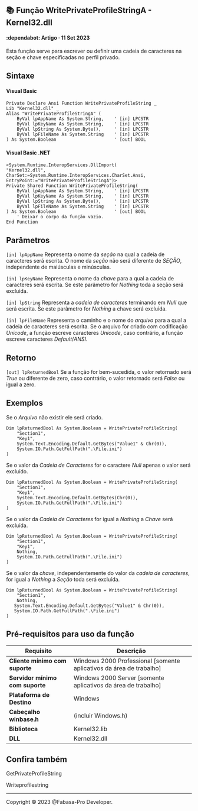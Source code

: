 ## :books: Função WritePrivateProfileStringA - Kernel32.dll

#### :dependabot: Artigo · 11 Set 2023

Esta função serve para escrever ou definir uma cadeia de caracteres na seção e chave especificadas no perfil privado.

## Sintaxe

#### Visual Basic
```basic
Private Declare Ansi Function WritePrivateProfileString _
Lib "Kernel32.dll" _
Alias "WritePrivateProfileStringA" (
    ByVal lpAppName As System.String,    ' [in] LPCSTR
    ByVal lpKeyName As System.String,    ' [in] LPCSTR
    ByVal lpString As System.Byte(),     ' [in] LPCSTR
    ByVal lpFileName As System.String    ' [in] LPCSTR
) As System.Boolean                      ' [out] BOOL
```

#### Visual Basic .NET

```basic
<System.Runtime.InteropServices.DllImport(
"Kernel32.dll",
CharSet:=System.Runtime.InteropServices.CharSet.Ansi,
EntryPoint:="WritePrivateProfileStringA")>
Private Shared Function WritePrivateProfileString(
    ByVal lpAppName As System.String,    ' [in] LPCSTR
    ByVal lpKeyName As System.String,    ' [in] LPCSTR
    ByVal lpString As System.Byte(),     ' [in] LPCSTR
    ByVal lpFileName As System.String    ' [in] LPCSTR
) As System.Boolean                      ' [out] BOOL
    ' Deixar o corpo da função vazio.
End Function
```

## Parâmetros

`[in] lpAppName` Representa o nome da *seção* na qual a cadeia de caracteres será escrita. O nome da *seção* não será diferente de *SEÇÃO*, independente de maiúsculas e minúsculas.

`[in] lpKeyName` Representa o nome da *chave* para a qual a cadeia de caracteres será escrita. Se este parâmetro for *Nothing* toda a seção será excluída.

`[in] lpString` Representa a *cadeia de caracteres* terminando em *Null* que será escrita. Se este parâmetro for *Nothing* a chave será excluída.

`[in] lpFileName` Representa o caminho e o nome do *arquivo* para a qual a cadeia de caracteres será escrita. Se o arquivo for criado com codificação *Unicode*, a função escreve caracteres *Unicode*, caso contrário, a função escreve caracteres *Default*/*ANSI*.

## Retorno

`[out] lpReturnedBool` Se a função for bem-sucedida, o valor retornado será *True* ou diferente de zero, caso contrário, o valor retornado será *False* ou igual a zero.

## Exemplos

Se o *Arquivo* não existir ele será criado.

```basic
Dim lpReturnedBool As System.Boolean = WritePrivateProfileString(
    "Section1",
    "Key1",
    System.Text.Encoding.Default.GetBytes("Value1" & Chr(0)),
    System.IO.Path.GetFullPath(".\File.ini")
)
```

Se o valor da *Cadeia de Caracteres* for o caractere *Null* apenas o valor será excluído.

```basic
Dim lpReturnedBool As System.Boolean = WritePrivateProfileString(
    "Section1",
    "Key1",
    System.Text.Encoding.Default.GetBytes(Chr(0)),
    System.IO.Path.GetFullPath(".\File.ini")
)
```

Se o valor da *Cadeia de Caracteres* for igual a *Nothing* a *Chave* será excluída.

```basic
Dim lpReturnedBool As System.Boolean = WritePrivateProfileString(
    "Section1",
    "Key1",
    Nothing,
    System.IO.Path.GetFullPath(".\File.ini")
)
```

Se o valor da *chave*, independentemente do valor da *cadeia de caracteres*, for igual a *Nothing* a *Seção* toda será excluída.

```basic
Dim lpReturnedBool As System.Boolean = WritePrivateProfileString(
    "Section1",
    Nothing,
   System.Text.Encoding.Default.GetBytes("Value1" & Chr(0)),
   System.IO.Path.GetFullPath(".\File.ini")
)
```

## Pré-requisitos para uso da função

|  Requisito                      | Descrição                                                           |
| ------------------------------- | ------------------------------------------------------------------- |
| __Cliente mínimo com suporte__  |	Windows 2000 Professional [somente aplicativos da área de trabalho] |
| __Servidor mínimo com suporte__ | Windows 2000 Server [somente aplicativos da área de trabalho]       |
| __Plataforma de Destino__	      | Windows                                                             |
| __Cabeçalho	winbase.h__         | (incluir Windows.h)                                                 |
| __Biblioteca__                  | Kernel32.lib                                                        |
| __DLL__                         | Kernel32.dll                                                        |

## Confira também

GetPrivateProfileString

Writeprofilestring

----

Copyright © 2023 @Fabasa-Pro Developer.
